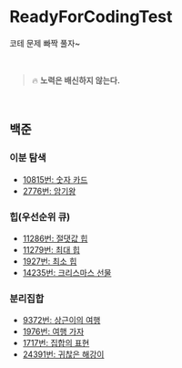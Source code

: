 # ReadyForCodingTest
코테 문제 빠짝 풀자~

<br>

> 🔥 **노력은 배신하지 않는다.**

<br>

<!--
    1. 문제를 풀고
    2. 푼 내용을 난이도 별로 분류하여 commit -> push
    3. 리드미에는 알고리즘별로 분류하여 작성하기
    
    링크: https://github.com/JinUng41/ReadyForCodingTest/
    하이퍼링크 만들 때: [제목](링크)
-->

## 백준

### 이분 탐색
- [10815번: 숫자 카드](https://github.com/JinUng41/ReadyForCodingTest/blob/main/baekjoon/silver/5/%EC%88%AB%EC%9E%90%20%EC%B9%B4%EB%93%9C.md)   
- [2776번: 암기왕](https://github.com/JinUng41/ReadyForCodingTest/blob/main/baekjoon/silver/4/%EC%95%94%EA%B8%B0%EC%99%95.md)   

### 힙(우선순위 큐)

- [11286번: 절댓값 힙](https://github.com/JinUng41/ReadyForCodingTest/blob/main/baekjoon/silver/1/%EC%A0%88%EB%8C%93%EA%B0%92%20%ED%9E%99.md)   
- [11279번: 최대 힙](https://github.com/JinUng41/ReadyForCodingTest/blob/main/baekjoon/silver/2/%EC%B5%9C%EB%8C%80%20%ED%9E%99.md)   
- [1927번: 최소 힙](https://github.com/JinUng41/ReadyForCodingTest/blob/main/baekjoon/silver/2/%EC%B5%9C%EC%86%8C%20%ED%9E%99.md)   
- [14235번: 크리스마스 선물](https://github.com/JinUng41/ReadyForCodingTest/blob/main/baekjoon/silver/3/%ED%81%AC%EB%A6%AC%EC%8A%A4%EB%A7%88%EC%8A%A4%20%EC%84%A0%EB%AC%BC.md)   

### 분리집합

- [9372번: 상근이의 여행](https://github.com/JinUng41/ReadyForCodingTest/blob/main/baekjoon/silver/4/%EC%83%81%EA%B7%BC%EC%9D%B4%EC%9D%98%20%EC%97%AC%ED%96%89.md)   
- [1976번: 여행 가자](https://github.com/JinUng41/ReadyForCodingTest/blob/main/baekjoon/gold/4/%EC%97%AC%ED%96%89%20%EA%B0%80%EC%9E%90.md)   
- [1717번: 집합의 표현](https://github.com/JinUng41/ReadyForCodingTest/blob/main/baekjoon/gold/5/%EC%A7%91%ED%95%A9%EC%9D%98%20%ED%91%9C%ED%98%84.md)   
- [24391번: 귀찮은 해강이](https://github.com/JinUng41/ReadyForCodingTest/blob/main/baekjoon/gold/5/%EA%B7%80%EC%B0%AE%EC%9D%80%20%ED%95%B4%EA%B0%95%EC%9D%B4.md)   

